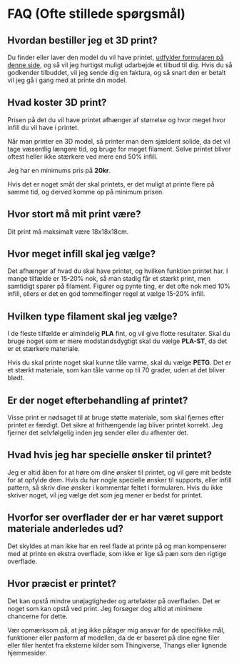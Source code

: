 # FAQ (Ofte stillede spørgsmål)

## Hvordan bestiller jeg et 3D print?
Du finder eller laver den model du vil have printet, [udfylder formularen på denne side](/faa-et-tilbud), og så vil jeg hurtigst muligt udarbejde et tilbud til dig. Hvis du så godkender tilbuddet, vil jeg sende dig en faktura, og så snart den er betalt vil jeg gå i gang med at printe din model.

## Hvad koster 3D print?
Prisen på det du vil have printet afhænger af størrelse og hvor meget hvor infill du vil have i printet.

Når man printer en 3D model, så printer man dem sjældent solide, da det vil tage væsentlig længere tid, og bruge for meget filament. Selve printet bliver oftest heller ikke stærkere ved mere end 50% infill.

Jeg har en minimums pris på **20kr**.

Hvis det er noget småt der skal printets, er det muligt at printe flere på samme tid, og derved komme op på minimum prisen.

## Hvor stort må mit print være?
Dit print må maksimalt være 18x18x18cm.

## Hvor meget infill skal jeg vælge?
Det afhænger af hvad du skal have printet, og hvilken funktion printet har. I mange tilfælde er 15-20% nok, så man stadig får et stærkt print, men samtidigt sparer på filament. Figurer og pynte ting, er det ofte nok med 10% infill, ellers er det en god tommelfinger regel at vælge 15-20% infill.

## Hvilken type filament skal jeg vælge?
I de fleste tilfælde er almindelig **PLA** fint, og vil give flotte resultater. Skal du bruge noget som er mere modstandsdygtigt skal du vælge **PLA-ST**, da det er et stærkere materiale.

Hvis du skal printe noget skal kunne tåle varme, skal du vælge **PETG**. Det er et stærkt materiale, som kan tåle varme op til 70 grader, uden at det bliver blødt.

## Er der noget efterbehandling af printet?
Visse print er nødsaget til at bruge støtte materiale, som skal fjernes efter printet er færdigt. Det sikre at frithængende lag bliver printet korrekt. Jeg fjerner det selvfølgelig inden jeg sender eller du afhenter det.

## Hvad hvis jeg har specielle ønsker til printet?
Jeg er altid åben for at høre om dine ønsker til printet, og vil gøre mit bedste for at opfylde dem. Hvis du har nogle specielle ønsker til supports, eller infill pattern, så skriv dine ønsker i kommentar feltet i formularen. Hvis du ikke skriver noget, vil jeg vælge det som jeg mener er bedst for printet.

## Hvorfor ser overflader der er har været support materiale anderledes ud?
Det skyldes at man ikke har en reel flade at printe på og man kompenserer med at printe en ekstra overflade, som ikke er lige så pæn som den rigtige overflade. 

## Hvor præcist er printet?
Det kan opstå mindre unøjagtigheder og artefakter på overfladen. Det er noget som kan opstå ved print. Jeg forsøger dog altid at minimere chancerne for dette.
 
Vær opmærksom på, at jeg ikke påtager mig ansvar for de specifikke mål, funktioner eller pasform af modellen, da de er baseret på dine egne filer eller filer hentet fra eksterne kilder som Thingiverse, Thangs eller lignende hjemmesider.